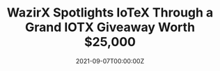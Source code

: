 ---
title: WazirX Spotlights IoTeX Through a Grand IOTX Giveaway Worth $25,000
tags:
- Cryptocurrency
date: "2021-09-07T00:00:00Z"

# Optional external URL for project (replaces project detail page).
external_link: "https://www.cryptonewsz.com/wazirx-spotlights-iotex-through-a-grand-iotx-giveaway-worth-25000-usd/"
---